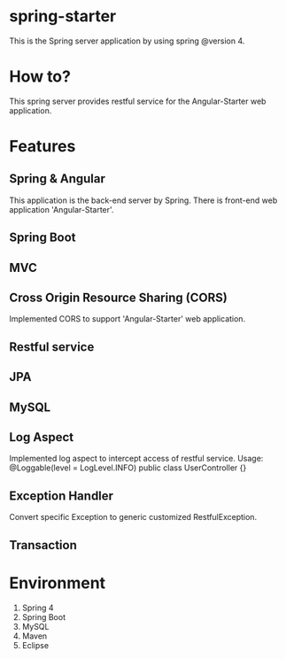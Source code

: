 # spring-starter

This is the Spring server application by using spring @version 4.

# How to?

This spring server provides restful service for the Angular-Starter web application.

# Features

## Spring & Angular
This application is the back-end server by Spring. There is front-end web application 'Angular-Starter'.

## Spring Boot

## MVC

## Cross Origin Resource Sharing (CORS)
Implemented CORS to support 'Angular-Starter' web application.

## Restful service

## JPA

## MySQL

## Log Aspect
Implemented log aspect to intercept access of restful service.
Usage:
	@Loggable(level = LogLevel.INFO)
	public class UserController {}

## Exception Handler
Convert specific Exception to generic customized RestfulException.

## Transaction


# Environment
1. Spring 4
2. Spring Boot
3. MySQL
4. Maven
5. Eclipse
